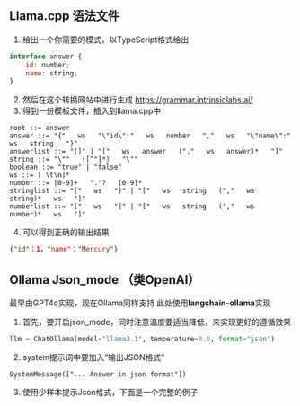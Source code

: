 ## Llama.cpp 语法文件
1. 给出一个你需要的模式，以TypeScript格式给出
```JavaScript
interface answer {
    id: number;
    name: string;
}
```
2. 然后在这个转换网站中进行生成 https://grammar.intrinsiclabs.ai/
3. 得到一份模板文件，插入到llama.cpp中
```
root ::= answer
answer ::= "{"   ws   "\"id\":"   ws   number   ","   ws   "\"name\":"   ws   string   "}"
answerlist ::= "[]" | "["   ws   answer   (","   ws   answer)*   "]"
string ::= "\""   ([^"]*)   "\""
boolean ::= "true" | "false"
ws ::= [ \t\n]*
number ::= [0-9]+   "."?   [0-9]*
stringlist ::= "["   ws   "]" | "["   ws   string   (","   ws   string)*   ws   "]"
numberlist ::= "["   ws   "]" | "["   ws   string   (","   ws   number)*   ws   "]"
```
4. 可以得到正确的输出结果
```json
{"id"：1，"name"："Mercury"}
```
## Ollama Json_mode （类OpenAI）
最早由GPT4o实现，现在Ollama同样支持
此处使用**langchain-ollama**实现
1. 首先，要开启json_mode，同时注意温度要适当降低，来实现更好的遵循效果
```python
llm = ChatOllama(model="llama3.1", temperature=0.6, format="json")
```
2. system提示词中要加入“输出JSON格式”
```
SystemMessage(["... Answer in json format"])
```
3. 使用少样本提示Json格式，下面是一个完整的例子

